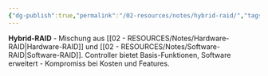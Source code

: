 ```yaml
---
{"dg-publish":true,"permalink":"/02-resources/notes/hybrid-raid/","tags":["raid/implementation","mischung/hw-sw"],"noteIcon":"","updated":"2025-08-27T15:03:20.149+02:00"}
---
```



**Hybrid-RAID** - Mischung aus [[02 - RESOURCES/Notes/Hardware-RAID\|Hardware-RAID]] und [[02 - RESOURCES/Notes/Software-RAID\|Software-RAID]].
Controller bietet Basis-Funktionen, Software erweitert - Kompromiss bei Kosten und Features.